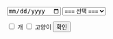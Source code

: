 <html>
<head>
<meta charset="utf-8">
<meta name="viewport" content="width=device-width">
<title>Project EX</title>
</head>
<body>
<script src="https://choiinh.github.io/Project.github.io/">
    </script>
<from>
<input type='date'>
<select name="Merchant">
	<option value="none">=== 선택 ===</option>
	<option value="C0">CAT</option>
	<option value="07">고속</option>
	<option value="11">시외</option>
	<option value="15">GS</option>
</select>
	
<input type='checkbox' name='animal' value='dog'/> 개 <input type='checkbox' name='animal' value='cat'/> 고양이 <button onclick='getCheckboxValue()'>확인</button>
<div id='result'></div>

</from>
</body>
</html>
